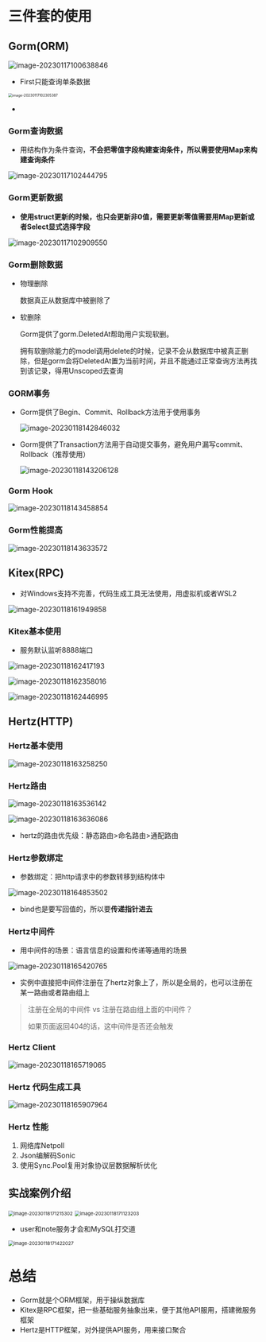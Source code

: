 # 三件套的使用

## Gorm(ORM)

![image-20230117100638846](笔记图片/image-20230117100638846.png)

* First只能查询单条数据

<img src="笔记图片/image-20230117102305387.png" alt="image-20230117102305387" style="zoom:50%;" />

* 

### Gorm查询数据

* 用结构作为条件查询，**不会把零值字段构建查询条件，所以需要使用Map来构建查询条件**

![image-20230117102444795](笔记图片/image-20230117102444795.png)

### Gorm更新数据

* **使用struct更新的时候，也只会更新非0值，需要更新零值需要用Map更新或者Select显式选择字段**

![image-20230117102909550](笔记图片/image-20230117102909550.png)

### Gorm删除数据

* 物理删除

  数据真正从数据库中被删除了

* 软删除

  Gorm提供了gorm.DeletedAt帮助用户实现软删。

  拥有软删除能力的model调用delete的时候，记录不会从数据库中被真正删除，但是gorm会将DeletedAt置为当前时间，并且不能通过正常查询方法再找到该记录，得用Unscoped去查询

### GORM事务

* Gorm提供了Begin、Commit、Rollback方法用于使用事务

  ![image-20230118142846032](笔记图片/image-20230118142846032.png)

* Gorm提供了Transaction方法用于自动提交事务，避免用户漏写commit、Rollback（推荐使用）

  ![image-20230118143206128](笔记图片/image-20230118143206128.png)

### Gorm Hook

![image-20230118143458854](笔记图片/image-20230118143458854.png)

### Gorm性能提高

![image-20230118143633572](笔记图片/image-20230118143633572.png)

## Kitex(RPC)

* 对Windows支持不完善，代码生成工具无法使用，用虚拟机或者WSL2

![image-20230118161949858](笔记图片/image-20230118161949858.png)

### Kitex基本使用

* 服务默认监听8888端口

![image-20230118162417193](笔记图片/image-20230118162417193.png)

![image-20230118162358016](笔记图片/image-20230118162358016.png)

![image-20230118162446995](笔记图片/image-20230118162446995.png)

## Hertz(HTTP)

### Hertz基本使用

![image-20230118163258250](笔记图片/image-20230118163258250.png)

### Hertz路由

![image-20230118163536142](笔记图片/image-20230118163536142.png)

![image-20230118163636086](笔记图片/image-20230118163636086.png)

* hertz的路由优先级：静态路由>命名路由>通配路由

### Hertz参数绑定

* 参数绑定：把http请求中的参数转移到结构体中

![image-20230118164853502](笔记图片/image-20230118164853502.png)

* bind也是要写回值的，所以要**传递指针进去**

### Hertz中间件

* 用中间件的场景：语言信息的设置和传递等通用的场景

![image-20230118165420765](笔记图片/image-20230118165420765.png)

* 实例中直接把中间件注册在了hertz对象上了，所以是全局的，也可以注册在某一路由或者路由组上

> 注册在全局的中间件 vs 注册在路由组上面的中间件？
>
> 如果页面返回404的话，这中间件是否还会触发

### Hertz Client

![image-20230118165719065](笔记图片/image-20230118165719065.png)

### Hertz 代码生成工具

![image-20230118165907964](笔记图片/image-20230118165907964.png)

### Hertz 性能

1. 网络库Netpoll
2. Json编解码Sonic
3. 使用Sync.Pool复用对象协议层数据解析优化

## 实战案例介绍

<img src="笔记图片/image-20230118171215302.png" alt="image-20230118171215302" style="zoom:67%;" />

<img src="笔记图片/image-20230118171123203.png" alt="image-20230118171123203" style="zoom:67%;" />

* user和note服务才会和MySQL打交道

<img src="笔记图片/image-20230118171422027.png" alt="image-20230118171422027" style="zoom:67%;" />

# 总结

* Gorm就是个ORM框架，用于操纵数据库
* Kitex是RPC框架，把一些基础服务抽象出来，便于其他API服用，搭建微服务框架
* Hertz是HTTP框架，对外提供API服务，用来接口聚合
